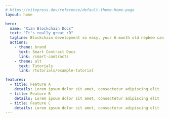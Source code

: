 ```yaml
---
# https://vitepress.dev/reference/default-theme-home-page
layout: home

hero:
  name: "Xian Blockchain Docs"
  text: "It's really great :D"
  tagline: Blockchain development so easy, your 6 month old nephew can do it.
  actions:
    - theme: brand
      text: Smart Contract Docs
      link: /smart-contracts
    - theme: alt
      text: Tutorials
      link: /tutorials/example-tutorial

features:
  - title: Feature A
    details: Lorem ipsum dolor sit amet, consectetur adipiscing elit
  - title: Feature B
    details: Lorem ipsum dolor sit amet, consectetur adipiscing elit
  - title: Feature C
    details: Lorem ipsum dolor sit amet, consectetur adipiscing elit
---
```


